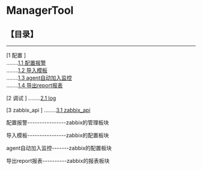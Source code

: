 # ManagerTool

## 【目录】
----

[1 配置 ]  
........[1.1 配置报警](docs/alert.md)  
........[1.2 导入模板](docs/template.md)  
........[1.3 agent自动加入监控](docs/config.md)  
........[1.4 导出report报表](docs/report.md)  

[2 调试 ]
........[2.1 log](docs/log.md)  

[3 zabbix_api ]
........[3.1 zabbix_api](docs/zabbix_api.md)  


配置报警----------------zabbix的管理板块

导入模板----------------zabbix的配置板块

agent自动加入监控-------zabbix的配置板块

导出report报表----------zabbix的报表板块

